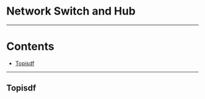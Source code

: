 # Network Switch and Hub <!-- omit in toc -->

---

# Contents <!-- omit in toc -->

- [Topisdf](#topisdf)

---

## Topisdf
